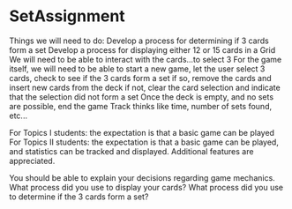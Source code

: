 # SetAssignment
Things we will need to do:
  Develop a process for determining if 3 cards form a set
  Develop a process for displaying either 12 or 15 cards in a Grid
    We will need to be able to interact with the cards...to select 3
  For the game itself, we will need to be able to start a new game, let the user select 3 cards, check to see if the 3 cards form a set
    if so, remove the cards and insert new cards from the deck
    if not, clear the card selection and indicate that the selection did not form a set
  Once the deck is empty, and no sets are possible, end the game
  Track thinks like time, number of sets found, etc...

For Topics I students: the expectation is that a basic game can be played
For Topics II students: the expectation is that a basic game can be played, and statistics can be tracked and displayed.  Additional features are appreciated.

You should be able to explain your decisions regarding game mechanics.  What process did you use to display your cards? What process did you use to determine if the 3 cards form a set? 
